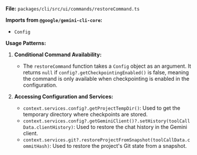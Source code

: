 **File:** `packages/cli/src/ui/commands/restoreCommand.ts`

**Imports from `@google/gemini-cli-core`:**
- `Config`

**Usage Patterns:**
1.  **Conditional Command Availability:**
    *   The `restoreCommand` function takes a `Config` object as an argument. It returns `null` if `config?.getCheckpointingEnabled()` is false, meaning the command is only available when checkpointing is enabled in the configuration.

2.  **Accessing Configuration and Services:**
    *   `context.services.config?.getProjectTempDir()`: Used to get the temporary directory where checkpoints are stored.
    *   `context.services.config?.getGeminiClient()?.setHistory(toolCallData.clientHistory)`: Used to restore the chat history in the Gemini client.
    *   `context.services.git?.restoreProjectFromSnapshot(toolCallData.commitHash)`: Used to restore the project's Git state from a snapshot.
